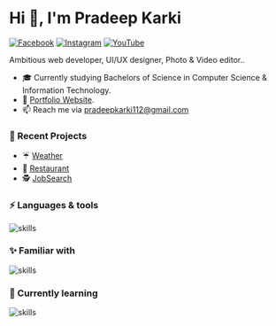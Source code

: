 <h1>Hi 👋, I'm Pradeep Karki</h1>

[![Facebook](https://img.shields.io/badge/Facebook-%231877F2.svg?&style=flat-square&logo=facebook&logoColor=white)](https://www.facebook.com/pardeep.karki.378/) [![Instagram](https://img.shields.io/badge/Instagram-%231DA1F2.svg?&style=flat-square&logo=twitter&logoColor=white)](https://www.instagram.com/karkeypradeep/) [![YouTube](https://img.shields.io/badge/YouTube-%23FF0000.svg?&style=flat-square&logo=youtube&logoColor=white)](https://www.youtube.com/)

Ambitious web developer, UI/UX designer, Photo & Video editor..

- 🎓 Currently studying Bachelors of Science in Computer Science & Information Technology.
- 💜 [Portfolio Website](https://pradeepkarki112.github.io/Portfolio/).
- 📫 Reach me via pradeepkarki112@gmail.com

### 🌙 Recent Projects
- ☔ [Weather](https://pradeepkarki112.github.io/JB-Weather/)
- 🍔 [Restaurant](https://pradeepkarki112.github.io/JB-Restaurant/)
- 🕵️ [JobSearch](https://pradeepkarki112.github.io/JobSearch/)

### ⚡ Languages & tools 
![skills](https://skillicons.dev/icons?i=ts,js,html,css,sass,bootstrap,react,redux,nextjs,tailwind,firebase,git&theme=dark)

### ✨ Familiar with 
![skills](https://skillicons.dev/icons?i=figma,ps,pr,php,postgres,wordpress,git,github&theme=dark)

### 📖 Currently learning
![skills](https://skillicons.dev/icons?i=nodejs,mongodb&theme=dark)

